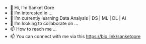 - 👋 Hi, I’m Sanket Gore
- 👀 I’m interested in ...
- 🌱 I’m currently learning Data Analysis | DS | ML | DL | AI
- 💞️ I’m looking to collaborate on ...
- 📫 How to reach me ...
- 📫 You can connect with me via this https://bio.link/sanketgore

<!---
SanketGore10/SanketGore10 is a ✨ special ✨ repository because its `README.md` (this file) appears on your GitHub profile.
You can click the Preview link to take a look at your changes.
--->
